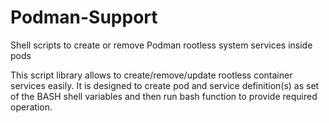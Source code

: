 # Podman-Support
Shell scripts to create or remove Podman rootless system services inside pods

This script library allows to create/remove/update rootless container services easily. It is designed to create pod and service definition(s) as set of the BASH shell variables and then run bash function to provide required operation.

